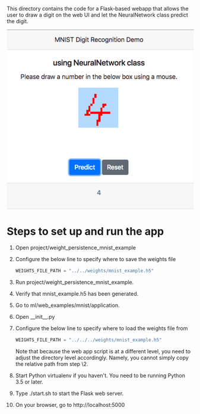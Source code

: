 This directory contains the code for a Flask-based webapp that allows the user to draw a digit on the web UI and let the NeuralNetwork class predict the digit.

![screenshot](https://github.com/hideyukiinada/ml/blob/master/assets/images/mnist-webapp-example.png)

# Steps to set up and run the app
1. Open project/weight_persistence_mnist_example
1. Configure the below line to specify where to save the weights file

    ```python
    WEIGHTS_FILE_PATH = "../../weights/mnist_example.h5"
    ```
1. Run project/weight_persistence_mnist_example.
1. Verify that mnist_example.h5 has been generated. 
1. Go to ml/web_examples/mnist/application.
1. Open \_\_init__.py
1. Configure the below line to specify where to load the weights file from
 
    ```python
    WEIGHTS_FILE_PATH = "../../../weights/mnist_example.h5"
    ```
    Note that because the web app script is at a different level, you need to adjust the directory level accordingly.  Namely, you cannot simply copy the relative path from step \2.
1. Start Python virtualenv if you haven't.  You need to be running Python 3.5 or later.
1. Type ./start.sh to start the Flask web server.
1. On your browser, go to http://localhost:5000


